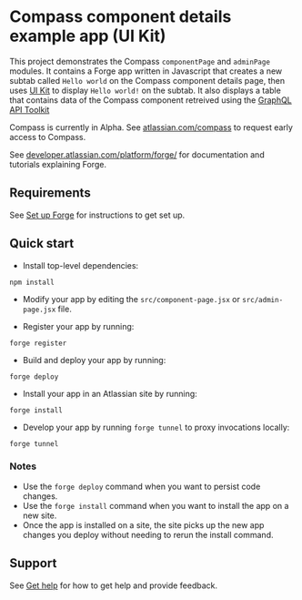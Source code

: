 # Compass component details example app (UI Kit)

This project demonstrates the Compass `componentPage` and `adminPage` modules. It contains a Forge app written in Javascript that creates a new subtab called `Hello world` on the Compass component details page, then uses [UI Kit](https://developer.atlassian.com/platform/forge/ui-kit/) to display `Hello world!` on the subtab. It also displays a table that contains data of the Compass component retreived using the [GraphQL API Toolkit](https://www.npmjs.com/package/@atlassian/forge-graphql)

Compass is currently in Alpha. See [atlassian.com/compass](https://www.atlassian.com/compass) to request early access to Compass.

See [developer.atlassian.com/platform/forge/](https://developer.atlassian.com/platform/forge) for documentation and tutorials explaining Forge.

## Requirements

See [Set up Forge](https://developer.atlassian.com/platform/forge/set-up-forge/) for instructions to get set up.

## Quick start

- Install top-level dependencies:
```
npm install
```

- Modify your app by editing the `src/component-page.jsx` or `src/admin-page.jsx` file.

- Register your app by running:
```
forge register
```

- Build and deploy your app by running:
```
forge deploy
```

- Install your app in an Atlassian site by running:
```
forge install
```

- Develop your app by running `forge tunnel` to proxy invocations locally:
```
forge tunnel
```

### Notes
- Use the `forge deploy` command when you want to persist code changes.
- Use the `forge install` command when you want to install the app on a new site.
- Once the app is installed on a site, the site picks up the new app changes you deploy without needing to rerun the install command.

## Support

See [Get help](https://developer.atlassian.com/platform/forge/get-help/) for how to get help and provide feedback.
